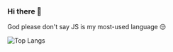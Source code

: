 ### Hi there 👋

God please don't say JS is my most-used language 😒

![Top Langs](https://github-readme-stats.vercel.app/api/top-langs/?username=BinarySoftware&theme=buefy&layout=compact)

<!--
**BinarySoftware/BinarySoftware** is a ✨ _special_ ✨ repository because its `README.md` (this file) appears on your GitHub profile.

Here are some ideas to get you started:

- 🔭 I’m currently working on ...
- 🌱 I’m currently learning ...
- 👯 I’m looking to collaborate on ...
- 🤔 I’m looking for help with ...
- 💬 Ask me about ...
- 📫 How to reach me: ...
- 😄 Pronouns: ...
- ⚡ Fun fact: ...
-->

